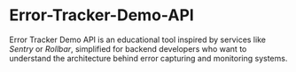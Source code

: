 # Error-Tracker-Demo-API
Error Tracker Demo API is an educational tool inspired by services like *Sentry* or *Rollbar*, simplified for backend developers who want to understand the architecture behind error capturing and monitoring systems.
